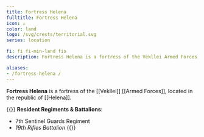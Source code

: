 ```yaml
---
title: Fortress Helena
fulltitle: Fortress Helena
icon: ⚔️
color: land
logo: /svg/crests/territorial.svg
series: location

fi: fi fi-min-land fis
description: Fortress Helena is a fortress of the Vekllei Armed Forces, located in the republic of Helena.

aliases:
- /fortress-helena /
---
```

**Fortress Helena** is a fortress of the [[Vekllei]] [[Armed Forces]], located in the republic of [[Helena]].

{{<note table>}}
**Resident Regiments & Battalions**:

* 7th Sentinel Guards Regiment
* *19th Rifles Battalion*
{{</note>}}